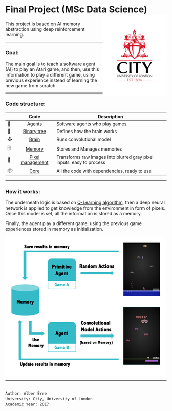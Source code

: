 # Final Project (MSc Data Science) <img src="src/images/city-uni-london.jpg" href="https://www.city.ac.uk/" alt="City uni logo" width="200" align="right">

This project is based on AI memory abstraction using deep reinforcement learning.

---------- 

### Goal:

The main goal is to teach a software agent (AI) to play an Atari game, and then, use this information to play a different game, using previous experience instead of learning the new game from scratch.

---------- 

### Code structure:

|  | Code                                           | Description 
|--| :-------------:                                | -------------
|🤖| [Agents](src/code/agents)                      | Software agents who play games
|🌲| [Binary tree](src/code/binary-tree)            | Defines how the brain works
|🕹️| [Brain](src/code/brain)                        | Runs convolutional model
|🗄️| [Memory](src/code/memory)                      | Stores and Manages memories
|🔧| [Pixel management](src/code/pixel-management)  | Transforms raw images into blurred gray pixel inputs, easy to process
|📦| [Core](src/code/core)                          | All the code with dependencies, ready to use

---------- 

### How it works:

The underneath logic is based on [Q-Learning algorithm](https://en.wikipedia.org/wiki/Q-learning), then a deep neural network is applied to get knowledge from the environment in form of pixels. Once this model is set, all the information is stored as a memory.

Finally, the agent play a different game, using the previous game experiences stored in memory as initialization.

<img src="src/images/algorithm_schema.png" alt="City uni logo" width="500" align="center">

---------- 

```bash

Author: Alber Erre
University: City, University of London
Academic Year: 2017

```
